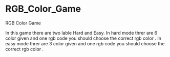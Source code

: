 # RGB_Color_Game
RGB Color Game


In this game there are two lable Hard and Easy.
In hard mode threr are 6 color given and one rgb code you should choose the correct rgb color . 
In easy mode threr are 3 color given and one rgb code you should choose the correct rgb color . 
